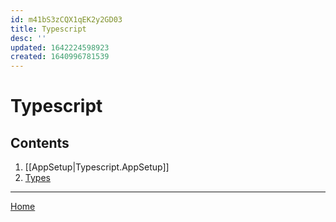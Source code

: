 ```yaml
---
id: m41bS3zCQX1qEK2y2GD03
title: Typescript
desc: ''
updated: 1642224598923
created: 1640996781539
---
```


# Typescript

## Contents

1. [[AppSetup|Typescript.AppSetup]]
2. [Types](./Typescript.types.md)

---

[Home](./root.md)

